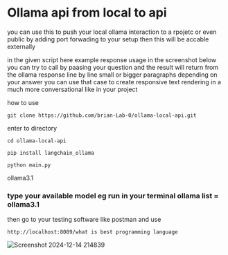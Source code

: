 
# Ollama api from local to api

you can use this to push your local ollama interaction to a rpojetc or even public by adding port forwading to your setup then this will be accable externally

in the given script here example response usage in the screenshot below you can try to call by paasing your question and the result will return from the ollama response line by line small or bigger paragraphs
depending on your answer you can use that case to create responsive text rendering in a much more conversational like in your project


how to use 

```
git clone https://github.com/brian-Lab-0/ollama-local-api.git
```

enter to directory

```
cd ollama-local-api
```


```
pip install langchain_ollama
```

```
python main.py
```

ollama3.1

### type your available model eg run in your terminal ollama list  = ollama3.1

then go to your testing software like postman and use 

```
http://localhost:8089/what is best programming language
```

![Screenshot 2024-12-14 214839](https://github.com/user-attachments/assets/3c6e96b1-6842-4003-baa7-f4bc81b0a2c6)
